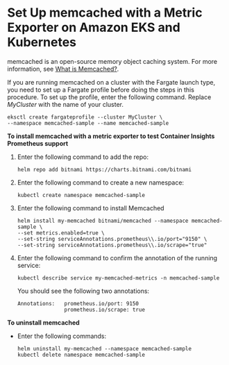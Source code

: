 # Set Up memcached with a Metric Exporter on Amazon EKS and Kubernetes<a name="ContainerInsights-Prometheus-Sample-Workloads-memcached"></a>

memcached is an open\-source memory object caching system\. For more information, see [What is Memcached?](https://www.memcached.org)\.

If you are running memcached on a cluster with the Fargate launch type, you need to set up a Fargate profile before doing the steps in this procedure\. To set up the profile, enter the following command\. Replace *MyCluster* with the name of your cluster\.

```
eksctl create fargateprofile --cluster MyCluster \
--namespace memcached-sample --name memcached-sample
```

**To install memcached with a metric exporter to test Container Insights Prometheus support**

1. Enter the following command to add the repo:

   ```
   helm repo add bitnami https://charts.bitnami.com/bitnami
   ```

1. Enter the following command to create a new namespace:

   ```
   kubectl create namespace memcached-sample
   ```

1. Enter the following command to install Memcached

   ```
   helm install my-memcached bitnami/memcached --namespace memcached-sample \
   --set metrics.enabled=true \
   --set-string serviceAnnotations.prometheus\\.io/port="9150" \
   --set-string serviceAnnotations.prometheus\\.io/scrape="true"
   ```

1. Enter the following command to confirm the annotation of the running service:

   ```
   kubectl describe service my-memcached-metrics -n memcached-sample
   ```

   You should see the following two annotations:

   ```
   Annotations:   prometheus.io/port: 9150
                  prometheus.io/scrape: true
   ```

**To uninstall memcached**
+ Enter the following commands:

  ```
  helm uninstall my-memcached --namespace memcached-sample
  kubectl delete namespace memcached-sample
  ```